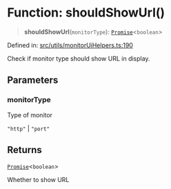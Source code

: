 # Function: shouldShowUrl()

> **shouldShowUrl**(`monitorType`): [`Promise`](https://developer.mozilla.org/docs/Web/JavaScript/Reference/Global_Objects/Promise)\<`boolean`\>

Defined in: [src/utils/monitorUiHelpers.ts:190](https://github.com/Nick2bad4u/Uptime-Watcher/blob/dca5483e793478722cd3e6e125cafcec5fc771f0/src/utils/monitorUiHelpers.ts#L190)

Check if monitor type should show URL in display.

## Parameters

### monitorType

Type of monitor

`"http"` | `"port"`

## Returns

[`Promise`](https://developer.mozilla.org/docs/Web/JavaScript/Reference/Global_Objects/Promise)\<`boolean`\>

Whether to show URL
